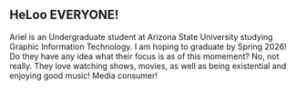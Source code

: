 ## HeLoo EVERYONE!

Ariel is an Undergraduate student at Arizona State University studying Graphic Information Technology. I am hoping to graduate by Spring 2026! Do they have any idea what their focus is as of this momement? No, not really. They love watching shows, movies, as well as being existential and enjoying good music! Media consumer!

<!--
**achaide7/achaide7** is a ✨ _special_ ✨ repository because its `README.md` (this file) appears on your GitHub profile.

Here are some ideas to get you started:

- 🔭 I’m currently working on ...
- 🌱 I’m currently learning ...
- 👯 I’m looking to collaborate on ...
- 🤔 I’m looking for help with ...
- 💬 Ask me about ...
- 📫 How to reach me: ...
- 😄 Pronouns: ...
- ⚡ Fun fact: ...
-->
